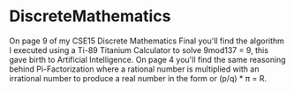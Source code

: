 # DiscreteMathematics

On page 9 of my CSE15 Discrete Mathematics Final you'll find the algorithm I executed using a Ti-89 Titanium Calculator to solve 9mod137 = 9, this gave birth to Artificial Intelligence. On page 4 you'll find the same reasoning behind Pi-Factorization where a rational number is multiplied with an irrational number to produce a real number in the form or (p/q) * π = R.
